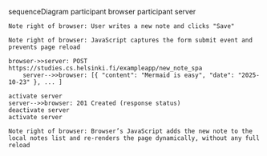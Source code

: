 sequenceDiagram
participant browser
participant server

    Note right of browser: User writes a new note and clicks "Save"

    Note right of browser: JavaScript captures the form submit event and prevents page reload

    browser->>server: POST https://studies.cs.helsinki.fi/exampleapp/new_note_spa
        server-->>browser: [{ "content": "Mermaid is easy", "date": "2025-10-23" }, ... ]

    activate server
    server-->>browser: 201 Created (response status)
    deactivate server
    activate server

    Note right of browser: Browser’s JavaScript adds the new note to the local notes list and re-renders the page dynamically, without any full reload
